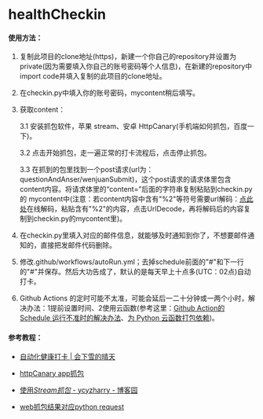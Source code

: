 # healthCheckin
#### 使用方法：

1. 复制此项目的clone地址(https)，新建一个你自己的repository并设置为private(因为需要填入你自己的账号密码等个人信息)，在新建的repository中import code并填入复制的此项目的clone地址。

2. 在checkin.py中填入你的账号密码，mycontent稍后填写。

3. 获取content：

   3.1 安装抓包软件，苹果 stream、安卓 HttpCanary(手机端如何抓包，百度一下)。

   3.2 点击开始抓包，走一遍正常的打卡流程后，点击停止抓包。

   3.3 在抓到的包里找到一个post请求(url为：questionAndAnser/wenjuanSubmit)，这个post请求的请求体里包含content内容。将请求体里的“content=”后面的字符串复制粘贴到checkin.py的   mycontent中(注意：若content内容中含有"%2"等符号需要url解码：[点此处](http://www.jsons.cn/urlencode)在线解码，粘贴含有"%2"的内容，点击UrlDecode，再将解码后的内容复制到checkin.py的mycontent里)。

4. 在checkin.py里填入对应的邮件信息，就能够及时通知到你了，不想要邮件通知的，直接把发邮件代码删除。

5. 修改.github/workflows/autoRun.yml；去掉schedule前面的"#"和下一行的"#"并保存。然后大功告成了，默认的是每天早上十点多(UTC：02点)自动打卡。

5. Github Actions 的定时可能不太准，可能会延后一二十分钟或一两个小时，解决办法：1提前设置时间、2使用云函数(参考这里：[Github Action的 Schedule 运行不准时的解决办法](https://zhuanlan.zhihu.com/p/379365305)、[为 Python 云函数打包依赖](https://zhuanlan.zhihu.com/p/82139273))。


#### 参考教程：

- [自动化健康打卡 | 会下雪的晴天](https://yq1ng.github.io/2021/03/27/zi-dong-hua-jian-kang-da-qia/)
- [httpCanary app抓包](https://blog.csdn.net/qq_43500579/article/details/103907845)

- [使用*Stream抓包* - ycyzharry - 博客园](https://www.baidu.com/link?url=lbLejFAN8tFd5ag3_vWnyMG7IzpFfImK62rZIIoXkeo6vYMkIsoWct05mfGfOPqoSw0P4rQQZd6tqtJUnf69V_&wd=&eqid=9b44680d000d235100000003623424c5)

- [web抓包结果对应python request](https://www.jianshu.com/p/679b4a7c6b7c)

